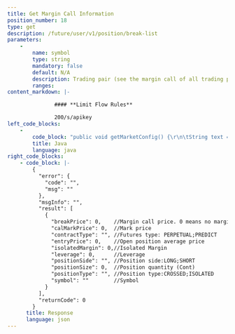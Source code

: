 ```yaml
---
title: Get Margin Call Information
position_number: 18
type: get
description: /future/user/v1/position/break-list
parameters:
    -
        name: symbol
        type: string
        mandatory: false
        default: N/A
        description: Trading pair (see the margin call of all trading pairs if don't pass parameters)
        ranges:
content_markdown: |-

               #### **Limit Flow Rules**

               200/s/apikey
left_code_blocks:
    -
        code_block: "public void getMarketConfig() {\r\n\tString text = HttpUtil.get(URL + \"/future/user/v1/position/break-list\");\r\n\tSystem.out.println(text);\r\n}"
        title: Java
        language: java
right_code_blocks:
    - code_block: |-
        {
          "error": {
            "code": "",
            "msg": ""
          },
          "msgInfo": "",
          "result": [
            {
              "breakPrice": 0,    //Margin call price. 0 means no margin call
              "calMarkPrice": 0,  //Mark price
              "contractType": "", //Futures type: PERPETUAL;PREDICT
              "entryPrice": 0,    //Open position average price
              "isolatedMargin": 0,//Isolated Margin
              "leverage": 0,      //Leverage
              "positionSide": "", //Position side:LONG;SHORT
              "positionSize": 0,  //Position quantity (Cont)
              "positionType": "", //Position type:CROSSED;ISOLATED
              "symbol": ""        //Symbol
            }
          ],
          "returnCode": 0
        }
      title: Response
      language: json
---
```

